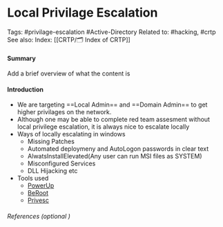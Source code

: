 # Local Privilage Escalation
Tags: #privilage-escalation #Active-Directory 
Related to: #hacking, #crtp 
See also: 
Index: [[CRTP/🗂️ Index of CRTP]]

#### Summary
Add a brief overview of what the content is

#### Introduction
- We are targeting ==Local Admin== and ==Domain Admin== to get higher privilages on the network.
- Although one may be able to complete red team assesment without local privilege escalation, it is always nice to escalate locally
-  Ways of locally escalating in windows
	- Missing Patches
	- Automated deploymeny and AutoLogon passwords in clear text
	- AlwatsInstallElevated(Any user can run MSI files as SYSTEM)
	- Misconfigured Services
	- DLL Hijacking etc
- Tools used
	- [PowerUp](https://github.com/PowerShellMafia/PowerSploit/blob/master/Privesc/PowerUp.ps1)
	- [BeRoot](https://github.com/AlessandroZ/BeRoot)
	- [Privesc](https://github.com/enjoiz/Privesc)

###### References  (optional )